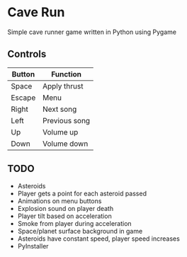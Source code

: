 # Cave Run

Simple cave runner game written in Python using Pygame


## Controls
| Button | Function      |
|--------|---------------|
| Space  | Apply thrust  |
| Escape | Menu          |
| Right  | Next song     |
| Left   | Previous song |
| Up     | Volume up     |
| Down   | Volume down   |

## TODO
* Asteroids
* Player gets a point for each asteroid passed
* Animations on menu buttons
* Explosion sound on player death
* Player tilt based on acceleration
* Smoke from player during acceleration
* Space/planet surface background in game
* Asteroids have constant speed, player speed increases
* PyInstaller
